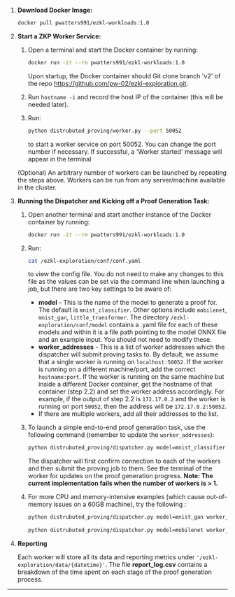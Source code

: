 

1. **Download Docker Image:**

   ```bash
   docker pull pwatters991/ezkl-workloads:1.0
   ```

2. **Start a ZKP Worker Service:**

   1. Open a terminal and start the Docker container by running:

      ```bash
      docker run -it --rm pwatters991/ezkl-workloads:1.0
      ```

      Upon startup, the Docker container should Git clone branch 'v2' of the repo https://github.com/pw-02/ezkl-exploration.git.

   2. Run `hostname -i` and record the host IP of the container (this will be needed later).

   3. Run:

      ```bash
      python distrubuted_proving/worker.py --port 50052
      ```

      to start a worker service on port 50052. You can change the port number if necessary. If successful, a 'Worker started' message will appear in the terminal

   (Optional) An arbitrary number of workers can be launched by repeating the steps above. Workers can be run from any server/machine available in the cluster.

3. **Running the Dispatcher and Kicking off a Proof Generation Task:**

   1. Open another terminal and start another instance of the Docker container by running:

      ```bash
      docker run -it --rm pwatters991/ezkl-workloads:1.0
      ```

   2. Run:

      ```bash
      cat /ezkl-exploration/conf/conf.yaml
      ```

      to view the config file. You do not need to make any changes to this file as the values can be set via the command line when launching a job, but there are two key settings to be aware of:

      - **model** - This is the name of the model to generate a proof for. The default is `mnist_classifier`. Other options include `mobilenet`, `mnist_gan`, `little_transformer`. The directory `/ezkl-exploration/conf/model` contains a .yaml file for each of these models and within it is a file path pointing to the model ONNX file and an example input. You should not need to modify these.
      - **worker_addresses** - This is a list of worker addresses which the dispatcher will submit proving tasks to. By default, we assume that a single worker is running on `localhost:50052`. If the worker is running on a different machine/port, add the correct `hostname:port`. If the worker is running on the same machine but inside a different Docker container, get the hostname of that container (step 2.2) and set the worker address accordingly. For example, if the output of step 2.2 is `172.17.0.2` and the worker is running on port `50052`, then the address will be `172.17.0.2:50052`.
      - If there are multiple workers, add all their addresses to the list.

   3. To launch a simple end-to-end proof generation task, use the following command (remember to update the `worker_addresses`):

      ```bash
      python distrubuted_proving/dispatcher.py model=mnist_classifier worker_addresses='["172.17.0.5:50052"]'
      ```

      The dispatcher will first confirm connection to each of the workers and then submit the proving job to them. See the terminal of the worker for updates on the proof generation progress. **Note: The current implementation fails when the number of workers is > 1.**

   4. For more CPU and memory-intensive examples (which cause out-of-memory issues on a 60GB machine), try the following :

      ```bash
      python distrubuted_proving/dispatcher.py model=mnist_gan worker_addresses='["172.17.0.5:50052"]'
      ​
      python distrubuted_proving/dispatcher.py model=mobilenet worker_addresses='["172.17.0.5:50052"]'
      ```

4. **Reporting**

   Each worker will store all its data and reporting metrics under `'/ezkl-exploration/data/{datetime}'`. The file **report_log.csv** contains a breakdown of the time spent on each stage of the proof generation process.

------

